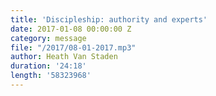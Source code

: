 ```yaml
---
title: 'Discipleship: authority and experts'
date: 2017-01-08 00:00:00 Z
category: message
file: "/2017/08-01-2017.mp3"
author: Heath Van Staden
duration: '24:18'
length: '58323968'
---
```

